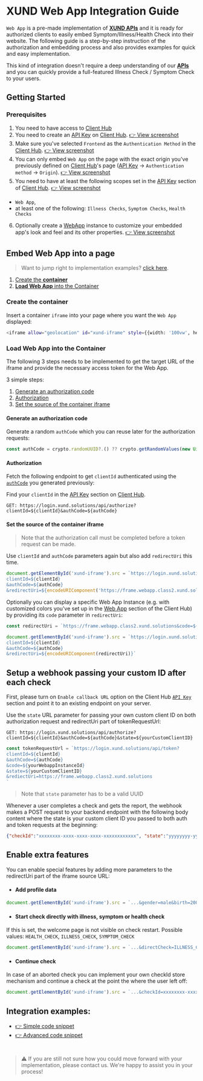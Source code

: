 # XUND Web App Integration Guide

`Web App` is a pre-made implementation of **[XUND APIs](https://xund-api-documentation.scrollhelp.site/xund-api-documentation/latest/general-information)** and it is ready for authorized clients to easily embed Symptom/Illness/Health Check into their website. The following guide is a step-by-step instruction of the authorization and embedding process and also provides examples for quick and easy implementation.

This kind of integration doesn't require a deep understanding of our **[APIs](https://xund-api-documentation.scrollhelp.site/xund-api-documentation/latest/general-information)** and you can quickly provide a full-featured Illness Check / Symptom Check to your users. 

## Getting Started
### Prerequisites

1. You need to have access to [Client Hub](https://clienthub.xund.solutions/)
2. You need to create an [API Key](https://clienthub.beta.xund.solutions/key) on [Client Hub](https://clienthub.xund.solutions/).  [👉 View screenshot](readme-assets/clienthub-apikey-create.png) 
3. Make sure you've selected `Frontend` as the `Authentication Method` in the [Client Hub](https://clienthub.xund.solutions/). [👉 View screenshot](readme-assets/clienthub-apikey-frontend.png)
4. You can only embed `Web App` on the page with the exact origin you've previously defined on [Client Hub](https://clienthub.xund.solutions/)'s page ([API Key](https://clienthub.beta.xund.solutions/key/) → `Authentication method` → `Origin`). [👉 View screenshot](readme-assets/clienthub-apikey-origin.png)
5. You need to have at least the following scopes set in the [API Key](https://clienthub.beta.xund.solutions/key/) section of [Client Hub](https://clienthub.xund.solutions/).  [👉 View screenshot](readme-assets/clienthub-apikey-scopes.png) 
* `Web App`, 
* at least one of the following: `Illness Checks`, `Symptom Checks`, `Health Checks`
6. Optionally create a [WebApp](https://clienthub.beta.xund.solutions/webApp/) instance to customize your embedded app's look and feel and its other properties. [👉 View screenshot](readme-assets/clienthub-webapp-customize.png)

## Embed Web App into a page

> Want to jump right to implementation examples? [click here](public/index-simple.html).

1. [Create the **container**](#create-the-container)
2. [**Load Web App** into the Container](#load-web-app-into-the-container)

### Create the container

Insert a container `iframe` into your page where you want the `Web App` displayed:

```bash
<iframe allow="geolocation" id="xund-iframe" style={{width: '100vw', height: '100vh', border: 'none' }} title="XUND Application Frame" />
```

### Load Web App into the Container

The following 3 steps needs to be implemented to get the target URL of the iframe and provide the necessary access token for the Web App.

3 simple steps:
1. [Generate an authorization code](#generate-an-authorization-code)
2. [Authorization](#authorization)
3. [Set the source of the container iframe](#set-the-source-of-the-container-iframe)

#### Generate an authorization code

Generate a random `authCode` which you can reuse later for the authorization requests: 

```javascript
const authCode = crypto.randomUUID?.() ?? crypto.getRandomValues(new Uint32Array(40)).join('')
```

#### Authorization

Fetch the following endpoint to get `clientId` authenticated using the [`authCode`](#generate-an-authorization-code) you generated previously:

Find your `clientId` in the [API Key](https://clienthub.xund.solutions/key) section on [Client Hub](https://clienthub.xund.solutions/).

```http
GET: https://login.xund.solutions/api/authorize?clientId=${clientId}&authCode=${authCode}
```

#### Set the source of the container iframe

> Note that the authorization call must be completed before a token request can be made. 

Use `clientId` and `authCode` parameters again but also add `redirectUri` this time. 

```javascript
document.getElementById('xund-iframe').src = `https://login.xund.solutions/api/token?
clientId=${clientId}
&authCode=${authCode}
&redirectUri=${encodeURIComponent('https://frame.webapp.class2.xund.solutions')}`
```

Optionally you can display a specific Web App Instance (e.g. with customized colors you've set up in the [Web App](https://clienthub.xund.solutions/webApp) section of the Client Hub) by providing its `code` parameter in `redirectUri`:

```javascript
const redirectUri = `https://frame.webapp.class2.xund.solutions&code=${yourWebappInstanceId}`;

document.getElementById('xund-iframe').src = `https://login.xund.solutions/api/token?
clientId=${clientId}
&authCode=${authCode}
&redirectUri=${encodeURIComponent(redirectUri)}`
```


## Setup a webhook passing your custom ID after each check

First, please turn on `Enable callback URL` option on the Client Hub [`API Key`](https://clienthub.xund.solutions/key) section and point it to an existing endpoint on your server. 

Use the `state` URL parameter for passing your own custom client ID on both authorization request and redirectUri part of tokenRequestUrl:

```http
GET: https://login.xund.solutions/api/authorize?clientId=${clientId}&authCode=${authCode}&state=${yourCustomClientID}
```

```javascript
const tokenRequestUrl = `https://login.xund.solutions/api/token?
clientId=${clientId}
&authCode=${authCode}
&code=${yourWebappInstanceId}
&state=${yourCustomClientID}
&rediectUri=https://frame.webapp.class2.xund.solutions
`
```

> Note that `state` parameter has to be a valid UUID

Whenever a user completes a check and gets the report, the webhook makes a POST request to your backend endpoint with the following body content where the state is your custom client ID you passed to both auth and token requests at the beginning:

```json
{"checkId":"xxxxxxxx-xxxx-xxxx-xxxx-xxxxxxxxxxxx", "state":"yyyyyyyy-yyyy-yyyy-yyyy-yyyyyyyyyyyy"}
```


## Enable extra features

You can enable special features by adding more parameters to the redirectUri part of the iframe source URL: 

* #### Add profile data

```javascript
document.getElementById('xund-iframe').src = `...&gender=male&birth=2000-12-31`
```

* #### Start check directly with illness, symptom or health check

If this is set, the welcome page is not visible on check restart. Possible values: `HEALTH_CHECK`, `ILLNESS_CHECK`, `SYMPTOM_CHECK`

```javascript
document.getElementById('xund-iframe').src = `...&directCheck=ILLNESS_CHECK`
```

* #### Continue check
In case of an aborted check you can implement your own checkId store mechanism and continue a check at the point the where the user left off:
```javascript
document.getElementById('xund-iframe').src = `...&checkId=xxxxxxxx-xxxx-xxxx-xxxx-xxxxxxxxxxxx`
```

## Integration examples: 

* [👉 Simple code snippet](public/js/simple.js)
* [👉 Advanced code snippet](public/js/advanced.js)

#

> ⚠️ If you are still not sure how you could move forward with your implementation, please contact us. We're happy to assist you in your process!


